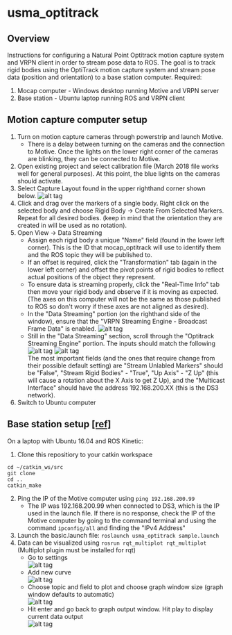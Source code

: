 # usma_optitrack
## Overview
Instructions for configuring a Natural Point Optitrack motion capture system and VRPN client in order to stream pose data to ROS.
The goal is to track rigid bodies using the OptiTrack motion capture system and stream pose data (position and orientation) to a base station computer.
Required:
1. Mocap computer - Windows desktop running Motive and VRPN server
2. Base station - Ubuntu laptop running ROS and VRPN client

## Motion capture computer setup
1. Turn on motion capture cameras through powerstrip and launch Motive. 
   - There is a delay between turning on the cameras and the connection to Motive. Once the lights on the lower right corner of the cameras are blinking, they can be connected to Motive.
2. Open existing project and select calibration file (March 2018 file works well for general purposes). At this point, the blue lights on the cameras should activate.
3. Select Capture Layout found in the upper righthand corner shown below. ![alt tag](Pictures/Capture.png)
4. Click and drag over the markers of a single body. Right click on the selected body and choose Rigid Body -> Create From Selected Markers. Repeat for all desired bodies. (keep in mind that the orientation they are created in will be used as no rotation).
5. Open View -> Data Streaming
   - Assign each rigid body a unique "Name" field (found in the lower left corner). This is the ID that mocap\_optitrack will use to identify them and the ROS topic they will be published to.
   - If an offset is required, click the "Transformation" tab (again in the lower left corner) and offset the pivot points of rigid bodies to reflect actual positions of the object they represent.
   - To ensure data is streaming properly, click the "Real-Time Info" tab then move your rigid body and observe if it is moving as expected. (The axes on this computer will not be the same as those published to ROS so don't worry if these axes are not aligned as desired).
   - In the "Data Streaming" portion (on the righthand side of the window), ensure that the "VRPN Streaming Engine - Broadcast Frame Data" is enabled. ![alt tag](Pictures/DataStream.png) 
   - Still in the "Data Streaming" section, scroll through the "Optitrack Streaming Engine" portion. The inputs should match the following  
   ![alt tag](Pictures/DataStreamcropped.png) ![alt tag](Pictures/BroadcastVRPN.png)  
   The most important fields (and the ones that require change from their possible default setting) are "Stream Unlabled Markers" should be "False", "Stream Rigid Bodies" - "True", "Up Axis" - "Z Up" (this will cause a rotation about the X Axis to get Z Up), and the "Multicast Interface" should have the address 192.168.200.XX (this is the DS3 network).
6. Switch to Ubuntu computer

## Base station setup [[ref]](http://wiki.ros.org/vrpn_client_ros)
On a laptop with Ubuntu 16.04 and ROS Kinetic:
1. Clone this repositiory to your catkin workspace
``` 
cd ~/catkin_ws/src
git clone 
cd ..
catkin_make
```
2. Ping the IP of the Motive computer using `ping 192.168.200.99`  
   - The IP was 192.168.200.99 when connected to DS3, which is the IP used in the launch file. If there is no response, check the IP of the Motive computer by going to the command terminal and using the command `ipconfig/all` and finding the "IPv4 Address"
3. Launch the basic.launch file: `roslaunch usma_optitrack sample.launch`
4. Data can be visualized using `rosrun rqt_multiplot rqt_multiplot` (Multiplot plugin must be installed for rqt)
   - Go to settings  
   ![alt tag](Pictures/Multiplot1.png)
   - Add new curve  
   ![alt tag](Pictures/Multiplot2.png)
   - Choose topic and field to plot and choose graph window size (graph window defaults to automatic)  
   ![alt tag](Pictures/Multiplot3.png)
   - Hit enter and go back to graph output window. Hit play to display current data output  
   ![alt tag](Pictures/Multiplot4.png)
